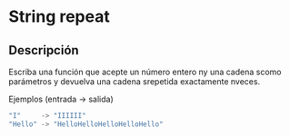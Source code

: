 # String repeat

## Descripción

Escriba una función que acepte un número entero ny una cadena scomo parámetros y devuelva una cadena srepetida exactamente nveces.

Ejemplos (entrada -> salida)

```javascript
"I"     -> "IIIIII"
"Hello" -> "HelloHelloHelloHelloHello"
```
